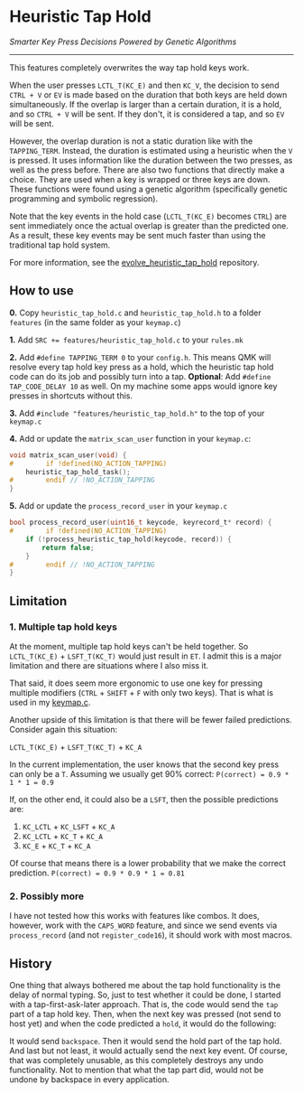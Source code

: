 # Heuristic Tap Hold
*Smarter Key Press Decisions Powered by Genetic Algorithms*

---

This features completely overwrites the way tap hold keys work.

When the user presses `LCTL_T(KC_E)` and then `KC_V`, the decision to send `CTRL + V` or `EV` is made based on the duration that both keys are held down simultaneously. If the overlap is larger than a certain duration, it is a hold, and so `CTRL + V` will be sent. If they don't, it is considered a tap, and so `EV` will be sent.

However, the overlap duration is not a static duration like with the `TAPPING_TERM`. Instead, the duration is estimated using a heuristic when the `V` is pressed. It uses information like the duration between the two presses, as well as the press before. There are also two functions that directly make a choice. They are used when a key is wrapped or three keys are down. These functions were found using a genetic algorithm (specifically genetic programming and symbolic regression).

Note that the key events in the hold case (`LCTL_T(KC_E)` becomes `CTRL`) are sent immediately once the actual overlap is greater than the predicted one. As a result, these key events may be sent much faster than using the traditional tap hold system. 

For more information, see the [evolve_heuristic_tap_hold](https://github.com/CreamyCookie/evolve_heuristic_tap_hold) repository.


## How to use
**0.** Copy `heuristic_tap_hold.c` and `heuristic_tap_hold.h` to a folder `features` (in the same folder as your `keymap.c`)

**1.** Add `SRC += features/heuristic_tap_hold.c` to your `rules.mk`

**2.** Add `#define TAPPING_TERM 0` to your `config.h`. This means QMK will resolve every tap hold key press as a hold, which the heuristic tap hold code can do its job and possibly turn into a tap. **Optional**: Add `#define TAP_CODE_DELAY 10` as well. On my machine some apps would ignore key presses in shortcuts without this.

**3.** Add `#include "features/heuristic_tap_hold.h"` to the top of your `keymap.c`

**4.**  Add or update the `matrix_scan_user` function in your `keymap.c`:
```c
void matrix_scan_user(void) {
#        if !defined(NO_ACTION_TAPPING)
    heuristic_tap_hold_task();
#        endif // !NO_ACTION_TAPPING
}
```

**5.** Add or update the `process_record_user` in your `keymap.c`
```c
bool process_record_user(uint16_t keycode, keyrecord_t* record) {
#        if !defined(NO_ACTION_TAPPING)
    if (!process_heuristic_tap_hold(keycode, record)) {
        return false;
    }
#        endif // !NO_ACTION_TAPPING
}
```


## Limitation
### 1. Multiple tap hold keys
At the moment, multiple tap hold keys can't be held together. So `LCTL_T(KC_E)` + `LSFT_T(KC_T)` would just result in `ET`. I admit this is a major limitation and there are situations where I also miss it.

That said, it does seem more ergonomic to use one key for pressing multiple modifiers (`CTRL` + `SHIFT` + `F` with only two keys). That is what is used in my [keymap.c](../keymap.c).

Another upside of this limitation is that there will be fewer failed predictions. Consider again this situation:

`LCTL_T(KC_E)` + `LSFT_T(KC_T)` + `KC_A`

In the current implementation, the user knows that the second key press can only be a `T`. Assuming we usually get 90% correct: `P(correct) = 0.9 * 1 * 1 = 0.9`

If, on the other end, it could also be a `LSFT`, then the possible predictions are:

1. `KC_LCTL` + `KC_LSFT` + `KC_A`
2. `KC_LCTL` + `KC_T` + `KC_A`
3. `KC_E` + `KC_T` + `KC_A`

Of course that means there is a lower probability that we make the correct prediction. `P(correct) = 0.9 * 0.9 * 1 = 0.81`

### 2. Possibly more
I have not tested how this works with features like combos. It does, however, work with the `CAPS_WORD` feature, and since we send events via `process_record` (and not `register_code16`), it should work with most macros.

## History
One thing that always bothered me about the tap hold functionality is the delay of normal typing. So, just to test whether it could be done, I started with a tap-first-ask-later approach. That is, the code would send the `tap` part of a tap hold key. Then, when the next key was pressed (not send to host yet) and when the code predicted a `hold`, it would do the following:

It would send `backspace`. Then it would send the hold part of the tap hold. And last but not least, it would actually send the next key event. Of course, that was completely unusable, as this completely destroys any undo functionality. Not to mention that what the tap part did, would not be undone by backspace in every application. 

